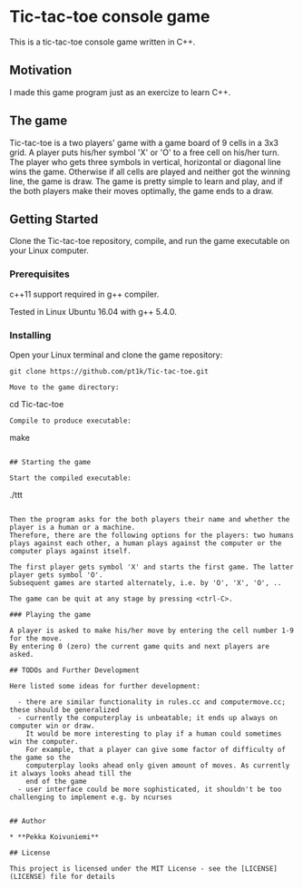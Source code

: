 # Tic-tac-toe console game

This is a tic-tac-toe console game written in C++.

## Motivation

I made this game program just as an exercize to learn C++.


## The game

Tic-tac-toe is a two players' game with a game board of 9 cells in a 3x3 grid.
A player puts his/her symbol 'X' or 'O' to a free cell on his/her turn.
The player who gets three symbols in vertical, horizontal or diagonal line wins the game.
Otherwise if all cells are played and neither got the winning line, the game is draw.
The game is pretty simple to learn and play, and if the both players make their moves
optimally, the game ends to a draw.

## Getting Started

Clone the Tic-tac-toe repository, compile, and run the game executable on your Linux computer.

### Prerequisites

c++11 support required in g++ compiler.

Tested in Linux Ubuntu 16.04 with g++ 5.4.0.


### Installing

Open your Linux terminal and clone the game repository:
```
git clone https://github.com/pt1k/Tic-tac-toe.git

Move to the game directory:
```
cd Tic-tac-toe
```
Compile to produce executable:
```
make
```

## Starting the game

Start the compiled executable:
```
./ttt
```

Then the program asks for the both players their name and whether the player is a human or a machine.
Therefore, there are the following options for the players: two humans plays against each other, a human plays against the computer or the computer plays against itself.

The first player gets symbol 'X' and starts the first game. The latter player gets symbol 'O'.
Subsequent games are started alternately, i.e. by 'O', 'X', 'O', ..

The game can be quit at any stage by pressing <ctrl-C>.

### Playing the game

A player is asked to make his/her move by entering the cell number 1-9 for the move.
By entering 0 (zero) the current game quits and next players are asked.

## TODOs and Further Development 

Here listed some ideas for further development:

  - there are similar functionality in rules.cc and computermove.cc; these should be generalized
  - currently the computerplay is unbeatable; it ends up always on computer win or draw.
    It would be more interesting to play if a human could sometimes win the computer.
    For example, that a player can give some factor of difficulty of the game so the 
    computerplay looks ahead only given amount of moves. As currently it always looks ahead till the 
    end of the game
  - user interface could be more sophisticated, it shouldn't be too challenging to implement e.g. by ncurses


## Author

* **Pekka Koivuniemi**

## License

This project is licensed under the MIT License - see the [LICENSE](LICENSE) file for details

